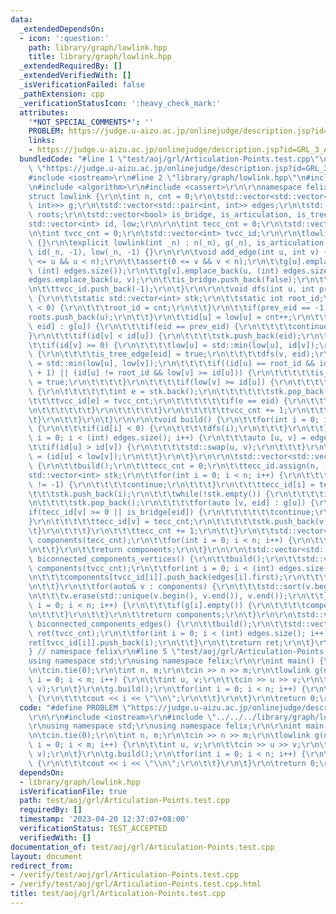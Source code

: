 ```yaml
---
data:
  _extendedDependsOn:
  - icon: ':question:'
    path: library/graph/lowlink.hpp
    title: library/graph/lowlink.hpp
  _extendedRequiredBy: []
  _extendedVerifiedWith: []
  _isVerificationFailed: false
  _pathExtension: cpp
  _verificationStatusIcon: ':heavy_check_mark:'
  attributes:
    '*NOT_SPECIAL_COMMENTS*': ''
    PROBLEM: https://judge.u-aizu.ac.jp/onlinejudge/description.jsp?id=GRL_3_A
    links:
    - https://judge.u-aizu.ac.jp/onlinejudge/description.jsp?id=GRL_3_A
  bundledCode: "#line 1 \"test/aoj/grl/Articulation-Points.test.cpp\"\n#define PROBLEM\
    \ \"https://judge.u-aizu.ac.jp/onlinejudge/description.jsp?id=GRL_3_A\"\r\n\r\n\
    #include <iostream>\r\n#line 2 \"library/graph/lowlink.hpp\"\n#include <vector>\r\
    \n#include <algorithm>\r\n#include <cassert>\r\n\r\nnamespace felix {\r\n\r\n\
    struct lowlink {\r\n\tint n, cnt = 0;\r\n\tstd::vector<std::vector<std::pair<int,\
    \ int>>> g;\r\n\tstd::vector<std::pair<int, int>> edges;\r\n\tstd::vector<int>\
    \ roots;\r\n\tstd::vector<bool> is_bridge, is_articulation, is_tree_edge;\r\n\t\
    std::vector<int> id, low;\r\n\r\n\tint tecc_cnt = 0;\r\n\tstd::vector<int> tecc_id;\r\
    \n\tint tvcc_cnt = 0;\r\n\tstd::vector<int> tvcc_id;\r\n\r\n\tlowlink() : n(0)\
    \ {}\r\n\texplicit lowlink(int _n) : n(_n), g(_n), is_articulation(_n, false),\
    \ id(_n, -1), low(_n, -1) {}\r\n\r\n\tvoid add_edge(int u, int v) {\r\n\t\tassert(0\
    \ <= u && u < n);\r\n\t\tassert(0 <= v && v < n);\r\n\t\tg[u].emplace_back(v,\
    \ (int) edges.size());\r\n\t\tg[v].emplace_back(u, (int) edges.size());\r\n\t\t\
    edges.emplace_back(u, v);\r\n\t\tis_bridge.push_back(false);\r\n\t\tis_tree_edge.push_back(false);\r\
    \n\t\ttvcc_id.push_back(-1);\r\n\t}\r\n\r\n\tvoid dfs(int u, int prev_eid = -1)\
    \ {\r\n\t\tstatic std::vector<int> stk;\r\n\t\tstatic int root_id;\r\n\t\tif(prev_eid\
    \ < 0) {\r\n\t\t\troot_id = cnt;\r\n\t\t}\r\n\t\tif(prev_eid == -1) {\r\n\t\t\t\
    roots.push_back(u);\r\n\t\t}\r\n\t\tid[u] = low[u] = cnt++;\r\n\t\tfor(auto [v,\
    \ eid] : g[u]) {\r\n\t\t\tif(eid == prev_eid) {\r\n\t\t\t\tcontinue;\r\n\t\t\t\
    }\r\n\t\t\tif(id[v] < id[u]) {\r\n\t\t\t\tstk.push_back(eid);\r\n\t\t\t}\r\n\t\
    \t\tif(id[v] >= 0) {\r\n\t\t\t\tlow[u] = std::min(low[u], id[v]);\r\n\t\t\t} else\
    \ {\r\n\t\t\t\tis_tree_edge[eid] = true;\r\n\t\t\t\tdfs(v, eid);\r\n\t\t\t\tlow[u]\
    \ = std::min(low[u], low[v]);\r\n\t\t\t\tif((id[u] == root_id && id[v] != root_id\
    \ + 1) || (id[u] != root_id && low[v] >= id[u])) {\r\n\t\t\t\t\tis_articulation[u]\
    \ = true;\r\n\t\t\t\t}\r\n\t\t\t\tif(low[v] >= id[u]) {\r\n\t\t\t\t\twhile(true)\
    \ {\r\n\t\t\t\t\t\tint e = stk.back();\r\n\t\t\t\t\t\tstk.pop_back();\r\n\t\t\t\
    \t\t\ttvcc_id[e] = tvcc_cnt;\r\n\t\t\t\t\t\tif(e == eid) {\r\n\t\t\t\t\t\t\tbreak;\r\
    \n\t\t\t\t\t\t}\r\n\t\t\t\t\t}\r\n\t\t\t\t\ttvcc_cnt += 1;\r\n\t\t\t\t}\r\n\t\t\
    \t}\r\n\t\t}\r\n\t}\r\n\r\n\tvoid build() {\r\n\t\tfor(int i = 0; i < n; i++)\
    \ {\r\n\t\t\tif(id[i] < 0) {\r\n\t\t\t\tdfs(i);\r\n\t\t\t}\r\n\t\t}\r\n\t\tfor(int\
    \ i = 0; i < (int) edges.size(); i++) {\r\n\t\t\tauto [u, v] = edges[i];\r\n\t\
    \t\tif(id[u] > id[v]) {\r\n\t\t\t\tstd::swap(u, v);\r\n\t\t\t}\r\n\t\t\tis_bridge[i]\
    \ = (id[u] < low[v]);\r\n\t\t}\r\n\t}\r\n\r\n\tstd::vector<std::vector<int>> two_edge_connected_components()\
    \ {\r\n\t\tbuild();\r\n\t\ttecc_cnt = 0;\r\n\t\ttecc_id.assign(n, -1);\r\n\t\t\
    std::vector<int> stk;\r\n\t\tfor(int i = 0; i < n; i++) {\r\n\t\t\tif(tecc_id[i]\
    \ != -1) {\r\n\t\t\t\tcontinue;\r\n\t\t\t}\r\n\t\t\ttecc_id[i] = tecc_cnt;\r\n\
    \t\t\tstk.push_back(i);\r\n\t\t\twhile(!stk.empty()) {\r\n\t\t\t\tint u = stk.back();\r\
    \n\t\t\t\tstk.pop_back();\r\n\t\t\t\tfor(auto [v, eid] : g[u]) {\r\n\t\t\t\t\t\
    if(tecc_id[v] >= 0 || is_bridge[eid]) {\r\n\t\t\t\t\t\tcontinue;\r\n\t\t\t\t\t\
    }\r\n\t\t\t\t\ttecc_id[v] = tecc_cnt;\r\n\t\t\t\t\tstk.push_back(v);\r\n\t\t\t\
    \t}\r\n\t\t\t}\r\n\t\t\ttecc_cnt += 1;\r\n\t\t}\r\n\t\tstd::vector<std::vector<int>>\
    \ components(tecc_cnt);\r\n\t\tfor(int i = 0; i < n; i++) {\r\n\t\t\tcomponents[tecc_id[i]].push_back(i);\r\
    \n\t\t}\r\n\t\treturn components;\r\n\t}\r\n\r\n\tstd::vector<std::vector<int>>\
    \ biconnected_components_vertices() {\r\n\t\tbuild();\r\n\t\tstd::vector<std::vector<int>>\
    \ components(tvcc_cnt);\r\n\t\tfor(int i = 0; i < (int) edges.size(); i++) {\r\
    \n\t\t\tcomponents[tvcc_id[i]].push_back(edges[i].first);\r\n\t\t\tcomponents[tvcc_id[i]].push_back(edges[i].second);\r\
    \n\t\t}\r\n\t\tfor(auto& v : components) {\r\n\t\t\tstd::sort(v.begin(), v.end());\r\
    \n\t\t\tv.erase(std::unique(v.begin(), v.end()), v.end());\r\n\t\t}\r\n\t\tfor(int\
    \ i = 0; i < n; i++) {\r\n\t\t\tif(g[i].empty()) {\r\n\t\t\t\tcomponents.push_back({i});\r\
    \n\t\t\t}\r\n\t\t}\r\n\t\treturn components;\r\n\t}\r\n\r\n\tstd::vector<std::vector<int>>\
    \ biconnected_components_edges() {\r\n\t\tbuild();\r\n\t\tstd::vector<std::vector<int>>\
    \ ret(tvcc_cnt);\r\n\t\tfor(int i = 0; i < (int) edges.size(); i++) {\r\n\t\t\t\
    ret[tvcc_id[i]].push_back(i);\r\n\t\t}\r\n\t\treturn ret;\r\n\t}\r\n};\r\n\r\n\
    } // namespace felix\r\n#line 5 \"test/aoj/grl/Articulation-Points.test.cpp\"\n\
    using namespace std;\r\nusing namespace felix;\r\n\r\nint main() {\r\n\tios::sync_with_stdio(false);\r\
    \n\tcin.tie(0);\r\n\tint n, m;\r\n\tcin >> n >> m;\r\n\tlowlink g(n);\r\n\tfor(int\
    \ i = 0; i < m; i++) {\r\n\t\tint u, v;\r\n\t\tcin >> u >> v;\r\n\t\tg.add_edge(u,\
    \ v);\r\n\t}\r\n\tg.build();\r\n\tfor(int i = 0; i < n; i++) {\r\n\t\tif(g.is_articulation[i])\
    \ {\r\n\t\t\tcout << i << \"\\n\";\r\n\t\t}\r\n\t}\r\n\treturn 0;\r\n}\r\n"
  code: "#define PROBLEM \"https://judge.u-aizu.ac.jp/onlinejudge/description.jsp?id=GRL_3_A\"\
    \r\n\r\n#include <iostream>\r\n#include \"../../../library/graph/lowlink.hpp\"\
    \r\nusing namespace std;\r\nusing namespace felix;\r\n\r\nint main() {\r\n\tios::sync_with_stdio(false);\r\
    \n\tcin.tie(0);\r\n\tint n, m;\r\n\tcin >> n >> m;\r\n\tlowlink g(n);\r\n\tfor(int\
    \ i = 0; i < m; i++) {\r\n\t\tint u, v;\r\n\t\tcin >> u >> v;\r\n\t\tg.add_edge(u,\
    \ v);\r\n\t}\r\n\tg.build();\r\n\tfor(int i = 0; i < n; i++) {\r\n\t\tif(g.is_articulation[i])\
    \ {\r\n\t\t\tcout << i << \"\\n\";\r\n\t\t}\r\n\t}\r\n\treturn 0;\r\n}\r\n"
  dependsOn:
  - library/graph/lowlink.hpp
  isVerificationFile: true
  path: test/aoj/grl/Articulation-Points.test.cpp
  requiredBy: []
  timestamp: '2023-04-20 12:37:07+08:00'
  verificationStatus: TEST_ACCEPTED
  verifiedWith: []
documentation_of: test/aoj/grl/Articulation-Points.test.cpp
layout: document
redirect_from:
- /verify/test/aoj/grl/Articulation-Points.test.cpp
- /verify/test/aoj/grl/Articulation-Points.test.cpp.html
title: test/aoj/grl/Articulation-Points.test.cpp
---
```

